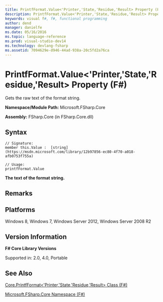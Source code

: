 ```yaml
---
title: PrintfFormat.Value<'Printer,'State,'Residue,'Result> Property (F#)
description: PrintfFormat.Value<'Printer,'State,'Residue,'Result> Property (F#)
keywords: visual f#, f#, functional programming
author: dend
manager: danielfe
ms.date: 05/16/2016
ms.topic: language-reference
ms.prod: visual-studio-dev14
ms.technology: devlang-fsharp
ms.assetid: 7094629e-d946-44ad-938a-20c5fd2a76ca 
---
```


# PrintfFormat.Value<'Printer,'State,'Residue,'Result> Property (F#)

Gets the raw text of the format string.

**Namespace/Module Path:** Microsoft.FSharp.Core

**Assembly:** FSharp.Core (in FSharp.Core.dll)


## Syntax

```
// Signature:
member this.Value :  [string](https://msdn.microsoft.com/library/12b97856-ec80-4f70-a018-afb0753f755a)

// Usage:
printfFormat.Value
```

**The text of the format string.**
## Remarks

## Platforms
Windows 8, Windows 7, Windows Server 2012, Windows Server 2008 R2


## Version Information
**F# Core Library Versions**

Supported in: 2.0, 4.0, Portable




## See Also
[Core.PrintfFormat&#60;'Printer,'State,'Residue,'Result&#62; Class &#40;F&#35;&#41;](Core.PrintfFormat%5B%27Printer%2C%27State%2C%27Residue%2C%27Result%5D-Class-%5BFSharp%5D.md)

[Microsoft.FSharp.Core Namespace &#40;F&#35;&#41;](Microsoft.FSharp.Core-Namespace-%5BFSharp%5D.md)

